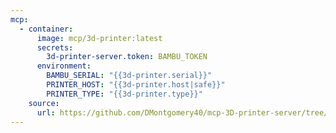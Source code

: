 ```yaml
---
mcp:
  - container:
      image: mcp/3d-printer:latest
      secrets:
        3d-printer-server.token: BAMBU_TOKEN
      environment:
        BAMBU_SERIAL: "{{3d-printer.serial}}"
        PRINTER_HOST: "{{3d-printer.host|safe}}"
        PRINTER_TYPE: "{{3d-printer.type}}"
    source:
      url: https://github.com/DMontgomery40/mcp-3D-printer-server/tree/refs/pull/3/merge
---
```

